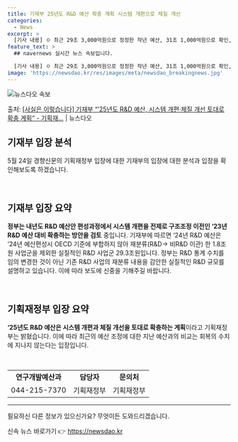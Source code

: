 ```yaml
---
title: 기재부 25년도 R&D 예산 확충 계획 시스템 개편으로 체질 개선
categories:
  - News
excerpt: >
  [기사 내용] ㅇ 최근 29조 3,000억원으로 정정한 작년 예산, 31조 1,000억원으로 확인, 역대급 …
feature_text: >
  ## navernews 실시간 뉴스 속보입니다.

  [기사 내용] ㅇ 최근 29조 3,000억원으로 정정한 작년 예산, 31조 1,000억원으로 확인, 역대급 …
image: 'https://newsdao.kr/res/images/meta/newsdao_breakingnews.jpg'
---
```


![뉴스다오 속보](https://newsdao.kr/res/images/meta/newsdao_breakingnews.jpg)

<p>출처: <a href="https://newsdao.kr/3912" rel="dofollow">[사실은 이렇습니다] 기재부 “’25년도 R&D 예산, 시스템 개편·체질 개선 토대로 확충 계획” - 기획재…</a> | 뉴스다오</p>

<h2 data-ke-size="size26">기재부 입장 분석</h2>
<p data-ke-size="size16">5월 24일 경향신문의 기획재정부 입장에 대한 기재부의 입장에 대한 분석과 입장을 확인해보도록 하겠습니다.</p>
<br>

<h2 data-ke-size="size24">기재부 입장 요약</h2>
<p data-ke-size="size16"><b>정부는 내년도 R&D 예산안 편성과정에서 시스템 개편을 전제로 구조조정 이전인 ‘23년 R&D 예산 대비 확충하는 방안을 검토</b> 중입니다. 기재부에 따르면 ‘24년 R&D 예산은 ‘24년 예산편성시 OECD 기준에 부합하지 않아 재분류(R&D→ 비R&D 이관) 한 1.8조원 사업군을 제외한 실질적인 R&D 사업군 29.3조원입니다. 정부는 R&D 통계 수치를 임의 변경한 것이 아닌 기존 R&D 사업의 재분류 내용을 감안한 실질적인 R&D 규모를 설명하고 있습니다. 이에 따라 보도에 신중을 기해주길 바랍니다.</p>
<br>

<h2 data-ke-size="size24">기획재정부 입장 요약</h2>
<p data-ke-size="size16"><b>‘25년도 R&D 예산은 시스템 개편과 체질 개선을 토대로 확충하는 계획</b>이라고 기획재정부는 밝혔습니다. 이에 따라 최근의 예산 조정에 대한 지난 예산과의 비교는 회복의 수치에 지나지 않는다는 입장입니다.</p>
<br>

<table>
  <tr>
    <td style="text-align: center; height: 17px;"><b>연구개발예산과</b></td>
    <td style="text-align: center; height: 17px;"><b>담당자</b></td>
    <td style="text-align: center; height: 17px;"><b>문의처</b></td>
  </tr>
  <tr>
    <td style="text-align: center; height: 17px;">044-215-7370</td>
    <td style="text-align: center; height: 17px;">기획재정부</td>
    <td style="text-align: center; height: 17px;">기획재정부</td>
  </tr>
</table>
<hr>

<p data-ke-size="size16">필요하신 다른 정보가 있으신가요? 무엇이든 도와드리겠습니다.</p> 

신속 뉴스 바로가기 👉 <a href="https://newsdao.kr" rel="dofollow">https://newsdao.kr</a>


